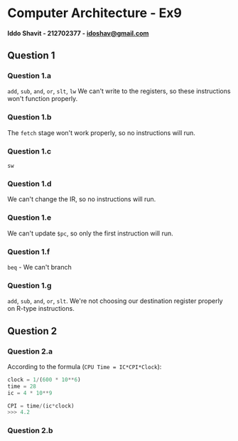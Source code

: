 # Computer Architecture - Ex9
#### Iddo Shavit - 212702377 - idoshav@gmail.com

## Question 1
### Question 1.a
`add`, `sub`, `and`, `or`, `slt`, `lw`
We can't write to the registers, so these instructions won't function properly.
### Question 1.b
The `fetch` stage won't work properly, so no instructions will run.
### Question 1.c
`sw`
### Question 1.d
We can't change the IR, so no instructions will run.
### Question 1.e
We can't update `$pc`, so only the first instruction will run.
### Question 1.f
`beq` - We can't branch
### Question 1.g
`add`, `sub`, `and`, `or`, `slt`. We're not choosing our destination register properly on R-type instructions.

## Question 2
### Question 2.a
According to the formula (` CPU Time = IC*CPI*Clock `):

```python
clock = 1/(600 * 10**6)
time = 28
ic = 4 * 10**9

CPI = time/(ic*clock)
>>> 4.2
```

### Question 2.b

